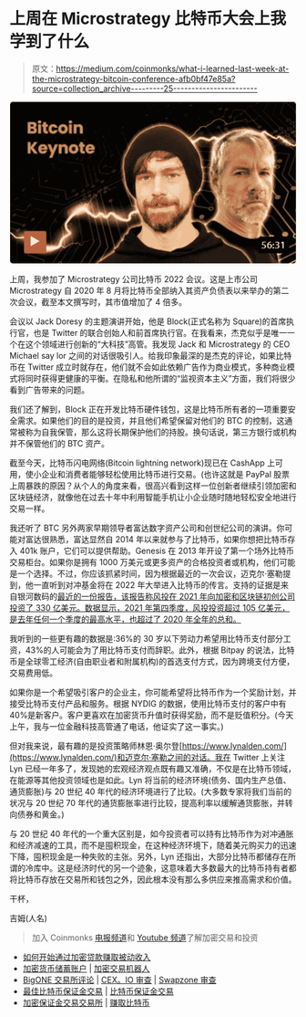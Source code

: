 # 上周在 Microstrategy 比特币大会上我学到了什么

> 原文：<https://medium.com/coinmonks/what-i-learned-last-week-at-the-microstrategy-bitcoin-conference-afb0bf47e85a?source=collection_archive---------25----------------------->

![](img/3a99814bb3bf97fa56df1091158d416b.png)

上周，我参加了 Microstrategy 公司比特币 2022 会议。这是上市公司 Microstrategy 自 2020 年 8 月将比特币全部纳入其资产负债表以来举办的第二次会议，截至本文撰写时，其市值增加了 4 倍多。

会议以 Jack Doresy 的主题演讲开始，他是 Block(正式名称为 Square)的首席执行官，也是 Twitter 的联合创始人和前首席执行官。在我看来，杰克似乎是唯一一个在这个领域进行创新的“大科技”高管。我发现 Jack 和 Microstrategy 的 CEO Michael say lor 之间的对话很吸引人。给我印象最深的是杰克的评论，如果比特币在 Twitter 成立时就存在，他们就不会如此依赖广告作为商业模式，多种商业模式将同时获得更健康的平衡。在隐私和他所谓的“监视资本主义”方面，我们将很少看到广告带来的问题。

我们还了解到，Block 正在开发比特币硬件钱包，这是比特币所有者的一项重要安全需求。如果他们的目的是投资，并且他们希望保留对他们的 BTC 的控制，这通常被称为自我保管，那么这将长期保护他们的持股。换句话说，第三方银行或机构并不保管他们的 BTC 资产。

截至今天，比特币闪电网络(Bitcoin lightning network)现已在 CashApp 上可用，使小企业和消费者能够轻松使用比特币进行交易。(也许这就是 PayPal 股票上周暴跌的原因？从个人的角度来看，很高兴看到这样一位创新者继续引领加密和区块链经济，就像他在过去十年中利用智能手机让小企业随时随地轻松安全地进行交易一样。

我还听了 BTC 另外两家早期领导者富达数字资产公司和创世纪公司的演讲。你可能对富达很熟悉，富达显然自 2014 年以来就参与了比特币，如果你想把比特币存入 401k 账户，它们可以提供帮助。Genesis 在 2013 年开设了第一个场外比特币交易柜台。如果你是拥有 1000 万美元或更多资产的合格投资者或机构，他们可能是一个选择。不过，你应该抓紧时间，因为根据最近的一次会议，迈克尔·塞勒提到，他一直听到对冲基金将在 2022 年大举进入比特币的传言。支持的证据是来自银河数码的[最近的一份报告，该报告称风投在 2021 年向加密和区块链初创公司投资了 330 亿美元。数据显示，2021 年第四季度，风投投资超过 105 亿美元，是去年任何一个季度的最高水平，也超过了 2020 年全年的总和。](https://blockworks.co/report-vcs-invested-33b-in-crypto-and-blockchain-startups-in-2021/)

我听到的一些更有趣的数据是:36%的 30 岁以下劳动力希望用比特币支付部分工资，43%的人可能会为了用比特币支付而辞职。此外，根据 Bitpay 的说法，比特币是全球零工经济(自由职业者和附属机构)的首选支付方式，因为跨境支付方便，交易费用低。

如果你是一个希望吸引客户的企业主，你可能希望将比特币作为一个奖励计划，并接受比特币支付产品和服务。根据 NYDIG 的数据，使用比特币支付的客户中有 40%是新客户。客户更喜欢在加密货币升值时获得奖励，而不是贬值积分。(今天上午，我与一位金融科技高管通了电话，他证实了这一事实。)

但对我来说，最有趣的是投资策略师林恩·奥尔登[https://www.lynalden.com/](https://www.lynalden.com/)和迈克尔·塞勒之间的对话。我在 Twitter 上关注 Lyn 已经一年多了，发现她的宏观经济观点既有趣又准确，不仅是在比特币领域，在能源等其他投资领域也是如此。Lyn 将当前的经济环境(债务、国内生产总值、通货膨胀)与 20 世纪 40 年代的经济环境进行了比较。(大多数专家将我们当前的状况与 20 世纪 70 年代的通货膨胀率进行比较，提高利率以缓解通货膨胀，并转向债券和黄金。)

与 20 世纪 40 年代的一个重大区别是，如今投资者可以持有比特币作为对冲通胀和经济减速的工具，而不是囤积现金，在这种经济环境下，随着美元购买力的迅速下降，囤积现金是一种失败的主张。另外，Lyn 还指出，大部分比特币都储存在所谓的冷库中。这是经济时代的另一个迹象，这意味着大多数最大的比特币持有者都将比特币存放在交易所和钱包之外，因此根本没有那么多供应来推高需求和价值。

干杯，

吉姆(人名)

> 加入 Coinmonks [电报频道](https://t.me/coincodecap)和 [Youtube 频道](https://www.youtube.com/c/coinmonks/videos)了解加密交易和投资

*   [如何开始通过加密贷款赚取被动收入](https://coincodecap.com/passive-income-crypto-lending)
*   [加密货币储蓄账户](/coinmonks/cryptocurrency-savings-accounts-be3bc0feffbf) | [加密交易机器人](https://coincodecap.com/best-crypto-trading-bots)
*   [BigONE 交易所评论](/coinmonks/bigone-exchange-review-64705d85a1d4) | [CEX。IO 审查](https://coincodecap.com/cex-io-review) | [Swapzone 审查](/coinmonks/swapzone-review-crypto-exchange-data-aggregator-e0ad78e55ed7)
*   [最佳比特币保证金交易](/coinmonks/bitcoin-margin-trading-exchange-bcbfcbf7b8e3) | [比特币保证金交易](https://coincodecap.com/bityard-margin-trading)
*   [加密保证金交易交易所](/coinmonks/crypto-margin-trading-exchanges-428b1f7ad108) | [赚取比特币](/coinmonks/earn-bitcoin-6e8bd3c592d9)